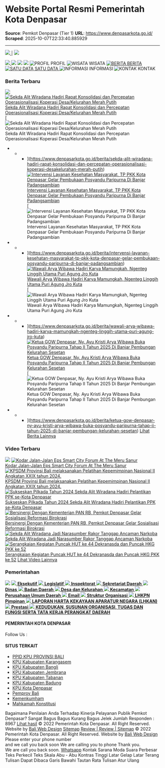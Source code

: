 # Website Portal Resmi Pemerintah Kota Denpasar

**Source**: Pemkot Denpasar (Tier 1)
**URL**: https://www.denpasarkota.go.id/
**Scraped**: 2025-10-07T22:33:40.885929

---

[ ![](https://www.denpasarkota.go.id/public/uploads/header_190705110513_.png) ](https://www.denpasarkota.go.id)
[ ](https://www.denpasarkota.go.id) | [ ](http://www.twitter.com/DenpasarKota) [ ](http://www.instagram.com/denpasarkota) [ ](http://www.youtube.com/denpasarkota) [ ](https://www.facebook.com/denpasarkota/)
[ ![](https://www.denpasarkota.go.id/public/uploads/header_190705110513_.png) ](https://www.denpasarkota.go.id)
  

[ ![](https://www.denpasarkota.go.id/public/uploads/header_190705110513_.png) ](https://www.denpasarkota.go.id)
![](https://www.denpasarkota.go.id/public/uploads/Logo_220707030710_pemerintah-kota-denpasar.png)
![](https://www.denpasarkota.go.id/public/uploads/header_190705110513_.png)
![](https://www.denpasarkota.go.id/public/uploads/Logo_220707030710_pemerintah-kota-denpasar.png)
![PROFIL](https://www.denpasarkota.go.id/public/uploads/menumanager/Menumanager_221411101124_profil.png)
PROFIL
![WISATA](https://www.denpasarkota.go.id/public/uploads/menumanager/Menumanager_221411101144_wisata.png)
WISATA
[ ![BERITA](https://www.denpasarkota.go.id/public/uploads/menumanager/Menumanager_221411101157_berita.png) BERITA ](https://www.denpasarkota.go.id/berita) [ ![SATU DATA](https://www.denpasarkota.go.id/public/uploads/menumanager/Menumanager_221411101137_satu-data.png) SATU DATA ](https://dota.denpasarkota.go.id/)
![INFORMASI](https://www.denpasarkota.go.id/public/uploads/menumanager/Menumanager_221411101113_informasi.png)
INFORMASI
![KONTAK](https://www.denpasarkota.go.id/public/uploads/menumanager/Menumanager_221411101126_kontak.png)
KONTAK
[ ](https://www.denpasarkota.go.id)
###  Berita Terbaru 
![](https://www.denpasarkota.go.id/public/uploads/ukiran.png)
[ ![Sekda Alit Wiradana Hadiri Rapat Konsolidasi dan Percepatan Operasionalisasi Koperasi Desa/Kelurahan Merah Putih](https://www.denpasarkota.go.id/public/uploads/berita/Berita_250610081018_sekda-alit-wiradana-hadiri-rapat-konsolidasi-dan-percepatan-operasionalisasi-koperasi-desakelurahan-merah-putihv.jpg) Sekda Alit Wiradana Hadiri Rapat Konsolidasi dan Percepatan Operasionalisasi Koperasi Desa/Kelurahan Merah Putih   
](https://www.denpasarkota.go.id/berita/sekda-alit-wiradana-hadiri-rapat-konsolidasi-dan-percepatan-operasionalisasi-koperasi-desakelurahan-merah-putih) [ ![Sekda Alit Wiradana Hadiri Rapat Konsolidasi dan Percepatan Operasionalisasi Koperasi Desa/Kelurahan Merah Putih](https://www.denpasarkota.go.id/public/uploads/berita/Berita_250610081018_sekda-alit-wiradana-hadiri-rapat-konsolidasi-dan-percepatan-operasionalisasi-koperasi-desakelurahan-merah-putihv.jpg) Sekda Alit Wiradana Hadiri Rapat Konsolidasi dan Percepatan Operasionalisasi Koperasi Desa/Kelurahan Merah Putih
* * * ](https://www.denpasarkota.go.id/berita/sekda-alit-wiradana-hadiri-rapat-konsolidasi-dan-percepatan-operasionalisasi-koperasi-desakelurahan-merah-putih)
[ ![Intervensi Layanan Kesehatan Masyarakat, TP PKK Kota Denpasar Gelar Pembukaan Posyandu Paripurna Di Banjar Padangsambian ](https://www.denpasarkota.go.id/public/uploads/berita/Berita_250610081025_intervensi-layanan-kesehatan-masyarakat-tp-pkk-kota-denpasar-gelar-pembukaan-posyandu-paripurna-di-banjar-padangsambian.jpg) Intervensi Layanan Kesehatan Masyarakat, TP PKK Kota Denpasar Gelar Pembukaan Posyandu Paripurna Di Banjar Padangsambian    
](https://www.denpasarkota.go.id/berita/intervensi-layanan-kesehatan-masyarakat-tp-pkk-kota-denpasar-gelar-pembukaan-posyandu-paripurna-di-banjar-padangsambian) [ ![Intervensi Layanan Kesehatan Masyarakat, TP PKK Kota Denpasar Gelar Pembukaan Posyandu Paripurna Di Banjar Padangsambian ](https://www.denpasarkota.go.id/public/uploads/berita/Berita_250610081025_intervensi-layanan-kesehatan-masyarakat-tp-pkk-kota-denpasar-gelar-pembukaan-posyandu-paripurna-di-banjar-padangsambian.jpg) Intervensi Layanan Kesehatan Masyarakat, TP PKK Kota Denpasar Gelar Pembukaan Posyandu Paripurna Di Banjar Padangsambian 
* * * ](https://www.denpasarkota.go.id/berita/intervensi-layanan-kesehatan-masyarakat-tp-pkk-kota-denpasar-gelar-pembukaan-posyandu-paripurna-di-banjar-padangsambian)
[ ![Wawali Arya Wibawa Hadiri Karya Mamungkah, Ngenteg Linggih Utama Puri Agung Jro Kuta](https://www.denpasarkota.go.id/public/uploads/berita/Berita_250110071021_wawali-arya-wibawa-hadiri-karya-mamungkah-ngenteg-linggih-utama-puri-agung-jro-kuta.jpg) Wawali Arya Wibawa Hadiri Karya Mamungkah, Ngenteg Linggih Utama Puri Agung Jro Kuta   
](https://www.denpasarkota.go.id/berita/wawali-arya-wibawa-hadiri-karya-mamungkah-ngenteg-linggih-utama-puri-agung-jro-kuta) [ ![Wawali Arya Wibawa Hadiri Karya Mamungkah, Ngenteg Linggih Utama Puri Agung Jro Kuta](https://www.denpasarkota.go.id/public/uploads/berita/Berita_250110071021_wawali-arya-wibawa-hadiri-karya-mamungkah-ngenteg-linggih-utama-puri-agung-jro-kuta.jpg) Wawali Arya Wibawa Hadiri Karya Mamungkah, Ngenteg Linggih Utama Puri Agung Jro Kuta
* * * ](https://www.denpasarkota.go.id/berita/wawali-arya-wibawa-hadiri-karya-mamungkah-ngenteg-linggih-utama-puri-agung-jro-kuta)
[ ![Ketua GOW Denpasar, Ny. Ayu Kristi Arya Wibawa Buka Posyandu Paripurna Tahap II Tahun 2025 Di Banjar Pembungan Kelurahan Sesetan](https://www.denpasarkota.go.id/public/uploads/berita/Berita_250110071043_ketua-gow-denpasar-ny-ayu-kristi-arya-wibawa-buka-posyandu-paripurna-tahap-ii-tahun-2025-di-banjar-pembungan-kelurahan-sesetan.jpeg) Ketua GOW Denpasar, Ny. Ayu Kristi Arya Wibawa Buka Posyandu Paripurna Tahap II Tahun 2025 Di Banjar Pembungan Kelurahan Sesetan   
](https://www.denpasarkota.go.id/berita/ketua-gow-denpasar-ny-ayu-kristi-arya-wibawa-buka-posyandu-paripurna-tahap-ii-tahun-2025-di-banjar-pembungan-kelurahan-sesetan) [ ![Ketua GOW Denpasar, Ny. Ayu Kristi Arya Wibawa Buka Posyandu Paripurna Tahap II Tahun 2025 Di Banjar Pembungan Kelurahan Sesetan](https://www.denpasarkota.go.id/public/uploads/berita/Berita_250110071043_ketua-gow-denpasar-ny-ayu-kristi-arya-wibawa-buka-posyandu-paripurna-tahap-ii-tahun-2025-di-banjar-pembungan-kelurahan-sesetan.jpeg) Ketua GOW Denpasar, Ny. Ayu Kristi Arya Wibawa Buka Posyandu Paripurna Tahap II Tahun 2025 Di Banjar Pembungan Kelurahan Sesetan
* * * ](https://www.denpasarkota.go.id/berita/ketua-gow-denpasar-ny-ayu-kristi-arya-wibawa-buka-posyandu-paripurna-tahap-ii-tahun-2025-di-banjar-pembungan-kelurahan-sesetan)
[Lihat Berita Lainnya](https://www.denpasarkota.go.id/berita)
###  Video Terbaru 
![](https://www.denpasarkota.go.id/public/uploads/ukiran.png)
[ ![Kodar Jalan-Jalan Eps Smart City Forum At The Meru Sanur](https://img.youtube.com/vi/ZfsbWx3bCWI/hqdefault.jpg)   
](https://www.denpasarkota.go.id/video/kodar-jalan-jalan-eps-smart-city-forum-at-the-meru-sanur)
[Kodar Jalan-Jalan Eps Smart City Forum At The Meru Sanur](https://www.denpasarkota.go.id/video/kodar-jalan-jalan-eps-smart-city-forum-at-the-meru-sanur)
[ ![KPSDM Provinsi Bali melaksanakan Pelatihan Kepemimpinan Nasional II Angkatan XXIX tahun 2024.](https://img.youtube.com/vi/J7EhO_-Z-to/hqdefault.jpg)   
](https://www.denpasarkota.go.id/video/kpsdm-provinsi-bali-melaksanakan-pelatihan-kepemimpinan-nasional-ii-angkatan-xxix-tahun-2024)
[KPSDM Provinsi Bali melaksanakan Pelatihan Kepemimpinan Nasional II Angkatan XXIX tahun 2024.](https://www.denpasarkota.go.id/video/kpsdm-provinsi-bali-melaksanakan-pelatihan-kepemimpinan-nasional-ii-angkatan-xxix-tahun-2024)
[ ![Sukseskan Pilkada Tahun 2024 Sekda Alit Wiradana Hadiri Pelantikan PPK se-Kota Denpasar](https://img.youtube.com/vi/hpFvYu8bmT8/hqdefault.jpg)   
](https://www.denpasarkota.go.id/video/sukseskan-pilkada-tahun-2024-sekda-alit-wiradana-hadiri-pelantikan-ppk-se-kota-denpasar)
[Sukseskan Pilkada Tahun 2024 Sekda Alit Wiradana Hadiri Pelantikan PPK se-Kota Denpasar](https://www.denpasarkota.go.id/video/sukseskan-pilkada-tahun-2024-sekda-alit-wiradana-hadiri-pelantikan-ppk-se-kota-denpasar)
[ ![Bersinergi Dengan Kementerian PAN RB, Pemkot Denpasar Gelar Sosialisasi Reformasi Birokrasi](https://img.youtube.com/vi/gw5V4JdiEOc/hqdefault.jpg)   
](https://www.denpasarkota.go.id/video/bersinergi-dengan-kementerian-pan-rb-pemkot-denpasar-gelar-sosialisasi-reformasi-birokrasi)
[Bersinergi Dengan Kementerian PAN RB, Pemkot Denpasar Gelar Sosialisasi Reformasi Birokrasi](https://www.denpasarkota.go.id/video/bersinergi-dengan-kementerian-pan-rb-pemkot-denpasar-gelar-sosialisasi-reformasi-birokrasi)
[ ![Sekda Alit Wiradana Jadi Narasumber Rakor Tanggap Ancaman Narkoba](https://img.youtube.com/vi/-jWjuFyaGzE/hqdefault.jpg)   
](https://www.denpasarkota.go.id/video/sekda-alit-wiradana-jadi-narasumber-rakor-tanggap-ancaman-narkoba)
[Sekda Alit Wiradana Jadi Narasumber Rakor Tanggap Ancaman Narkoba](https://www.denpasarkota.go.id/video/sekda-alit-wiradana-jadi-narasumber-rakor-tanggap-ancaman-narkoba)
[ ![Serangkaian Kegiatan Puncak HUT ke 44 Dekranasda dan Puncak HKG PKK ke 52](https://img.youtube.com/vi/Z8d9S1zXjrs/hqdefault.jpg)   
](https://www.denpasarkota.go.id/video/serangkaian-kegiatan-puncak-hut-ke-44-dekranasda-dan-puncak-hkg-pkk-ke-52)
[Serangkaian Kegiatan Puncak HUT ke 44 Dekranasda dan Puncak HKG PKK ke 52](https://www.denpasarkota.go.id/video/serangkaian-kegiatan-puncak-hut-ke-44-dekranasda-dan-puncak-hkg-pkk-ke-52)
[Lihat Video Lainnya](https://www.denpasarkota.go.id/video)
###  Pemerintahan 
![](https://www.denpasarkota.go.id/public/uploads/ukiran.png)
[ ![](https://www.denpasarkota.go.id/public/uploads/menumanager/Menumanager_223004110427_eksekutif.png) **Eksekutif** ](https://www.denpasarkota.go.id/page/eksekutif)
[ ![](https://www.denpasarkota.go.id/public/uploads/menumanager/Menumanager_223004110421_legislatif.png) **Legislatif** ](https://www.denpasarkota.go.id/page/legislatif)
[ ![](https://www.denpasarkota.go.id/public/uploads/menumanager/Menumanager_223004110445_inspektorat.png) **Inspektorat** ](https://inspektorat.denpasarkota.go.id)
[ ![](https://www.denpasarkota.go.id/public/uploads/menumanager/Menumanager_223004110443_sekretariat-daerah.png) **Sekretariat Daerah** ](https://setda.denpasarkota.go.id)
[ ![](https://www.denpasarkota.go.id/public/uploads/menumanager/Menumanager_223004110434_dinas.png) **Dinas** ](https://www.denpasarkota.go.id/page/dinas)
[ ![](https://www.denpasarkota.go.id/public/uploads/menumanager/Menumanager_223004110411_badan-daerah.png) **Badan Daerah** ](https://www.denpasarkota.go.id/page/badan-daerah)
[ ![](https://www.denpasarkota.go.id/public/uploads/menumanager/Menumanager_223004110421_desa-dan-kelurahan.png) **Desa dan Kelurahan** ](https://www.denpasarkota.go.id/page/desa-dan-kelurahan)
[ ![](https://www.denpasarkota.go.id/public/uploads/menumanager/Menumanager_223004110447_kecamatan.png) **Kecamatan** ](https://www.denpasarkota.go.id/page/kecamatan)
[ ![](https://www.denpasarkota.go.id/public/uploads/menumanager/Menumanager_223004110427_perusahaan-umum-daerah.png) **Perusahaan Umum Daerah** ](https://www.denpasarkota.go.id/page/perusahaan-umum-daerah)
[ ![](https://www.denpasarkota.go.id/public/uploads/menumanager/Menumanager_223004110449_email.png) **Email** ](https://www.denpasarkota.go.id/page/email)
[ ![](https://www.denpasarkota.go.id/public/uploads/menumanager/Menumanager_223004110436_struktur-organisasi.png) **Struktur Organisasi** ](https://www.denpasarkota.go.id/page/struktur-organisasi)
[ ![](https://www.denpasarkota.go.id/public/uploads/menumanager/Menumanager_230610111056_lhkpn-pimpinan.png) **LHKPN Pimpinan** ](https://www.denpasarkota.go.id/page/lhkpn-pimpinan)
[ ![](https://www.denpasarkota.go.id/public/uploads/menumanager/default.png) **LAPORAN HARTA KEKAYAAN APARATUR NEGARA (LHKAN)** ](https://www.denpasarkota.go.id/page/laporan-harta-kekayaan-aparatur-negara-lhkan)
[ ![](https://www.denpasarkota.go.id/public/uploads/menumanager/Menumanager_240606040658_penghargaan.png) **Prestasi** ](https://www.denpasarkota.go.id/page/prestasi)
[ ![](https://www.denpasarkota.go.id/public/uploads/menumanager/Menumanager_240110111036_kedudukan-susunan-organisasi-tugas-dan-fungsi-serta-tata-kerja-perangkat-daerah.png) **KEDUDUKAN, SUSUNAN ORGANISASI, TUGAS DAN FUNGSI SERTA TATA KERJA PERANGKAT DAERAH** ](https://denpasarkota.go.id/new/public/ckfinder/userfiles/files/PERWALI%2045%20TAHUN%202023%20TTG%20SOTK%20%26%20URAIAN%20TUGAS%20Baru.pdf)
#### PEMERINTAH KOTA DENPASAR
Follow Us :  [ ](http://www.twitter.com/DenpasarKota) [ ](http://www.instagram.com/denpasarkota) [ ](http://www.youtube.com/denpasarkota) [ ](https://www.facebook.com/denpasarkota/)
#### SITUS TERKAIT
  * [PPID KPU PROVINSI BALI ](https://balippid.kpu.go.id)
  * [KPU Kabupaten Karangasem](https://kab-karangasem.kpu.go.id)
  * [KPU Kabupaten Bangli](https://kab-bangli.kpu.go.id)
  * [KPU Kabupaten Jembrana](https://kab-jembrana.kpu.go.id)
  * [KPU Kabupaten Tabanan](https://kab-tabanan.kpu.go.id)
  * [KPU Kabupaten Badung](https://kab-badung.kpu.go.id)
  * [KPU Kota Denpasar ](https://kota-denpasar.kpu.go.id)
  * [Pemprov Bali](http://www.baliprov.go.id/)
  * [Kemenkumham](http://www.kemenkumham.go.id/)
  * [Mahkamah Konstitusi ](http://www.mahkamahkonstitusi.go.id/%20%20%20%20%20%20%20%20)


Bagaimana Penilaian Anda Terhadap Kinerja Pelayanan Publik Pemkot Denpasar? 
Sangat Bagus 
Bagus 
Kurang Bagus 
Jelek 
Jumlah Responden : 8967
[Lihat hasil](https://www.denpasarkota.go.id/polling)
© 2022 Pemerintah Kota Denpasar. All Right Reserved. Website by [Bali Web Design](https://www.rumahmedia.com/) [ Sitemap](https://www.denpasarkota.go.id/sitemap) [Review | ](https://www.denpasarkota.go.id/review)
[Review | ](https://www.denpasarkota.go.id/review) [ Sitemap](https://www.denpasarkota.go.id/sitemap)
© 2022 Pemerintah Kota Denpasar.
All Right Reserved. Website by [Bali Web Design](https://www.rumahmedia.com/)
[](https://www.denpasarkota.go.id/)
Please enter your phone number  
and we call you back soon
We are calling you to phone
Thank you.  
We are call you back soon.
[Whatsapp](https://api.whatsapp.com/send?phone=6281138202020)
Kontak
Sarana 
Moda Suara
Perbesar Teks
Perkecil Teks
Skala Abu - Abu
Kontras Tinggi
Latar Gelap
Latar Terang
Tulisan Dapat Dibaca
Garis Bawahi Tautan
Rata Tulisan
Atur Ulang
